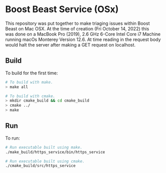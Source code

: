 # Boost Beast Service (OSx)

This repository was put together to make triaging issues within Boost </br>
Beast on Mac OSX. At the time of creation (Fri October 14, 2022) this </br>
was done on a MacBook Pro (2019), 2.6 GHz 6-Core Intel Core i7 Machine </br>
running macOs Monterey Version 12.6. At time reading in the request body </br>
would halt the server after making a GET request on localhost. </br>

## Build

To build for the first time:

```sh
# To build with make.
> make all

# To build with cmake.
> mkdir cmake_build && cd cmake_build
> cmake ../
> make
```

## Run

To run:

```sh
# Run executable built using make.
./make_build/https_service/bin/https_service

# Run executable built using cmake.
./cmake_build/src/https_service
```
